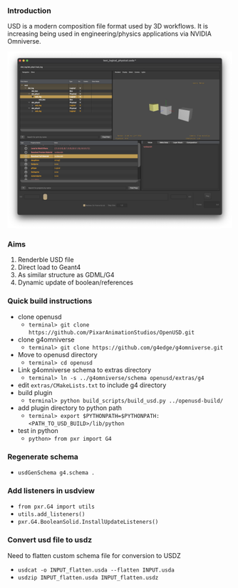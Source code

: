 

### Introduction

USD is a modern composition file format used by 3D workflows.
It is increasing being used in engineering/physics applications 
via NVIDIA Omniverse. 

![Example of usdview of G4-USD](./public/images/intro_image.png)

### Aims

1. Renderble USD file
2. Direct load to Geant4
3. As similar structure as GDML/G4
4. Dynamic update of boolean/references

### Quick build instructions

* clone openusd 
  * `terminal> git clone https://github.com/PixarAnimationStudios/OpenUSD.git `
* clone g4omniverse 
  * `terminal> git clone https://github.com/g4edge/g4omniverse.git`
* Move to openusd directory 
  * `terminal> cd openusd`
* Link g4omniverse schema to extras directory 
  * `terminal> ln -s ../g4omniverse/schema openusd/extras/g4`
* edit `extras/CMakeLists.txt` to include g4 directory
* build plugin 
  * `terminal> python build_scripts/build_usd.py ../openusd-build/`
* add plugin directory to python path
  * `terminal> export $PYTHONPATH=$PYTHONPATH:<PATH_TO_USD_BUILD>/lib/python`
* test in python 
  * `python> from pxr import G4`

### Regenerate schema

* `usdGenSchema g4.schema .`

### Add listeners in usdview

* `from pxr.G4 import utils`
* `utils.add_listeners()`
* `pxr.G4.BooleanSolid.InstallUpdateListeners()`

### Convert usd file to usdz

Need to flatten custom schema file for conversion to USDZ

* `usdcat -o INPUT_flatten.usda --flatten INPUT.usda`
* `usdzip INPUT_flatten.usda INPUT_flatten.usdz`